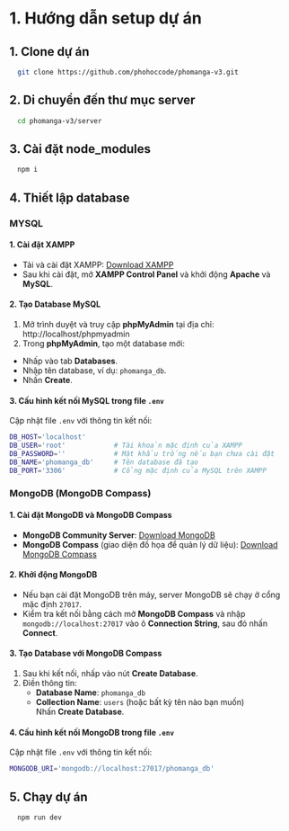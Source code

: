 # 1. Hướng dẫn setup dự án

## 1. Clone dự án

```bash
  git clone https://github.com/phohoccode/phomanga-v3.git
```

## 2. Di chuyển đến thư mục server

```bash
  cd phomanga-v3/server
```

## 3. Cài đặt node_modules

```bash
  npm i
```

## 4. Thiết lập database

### MYSQL 

#### 1. Cài đặt XAMPP
- Tải và cài đặt XAMPP: [Download XAMPP](https://www.apachefriends.org/index.html)
- Sau khi cài đặt, mở **XAMPP Control Panel** và khởi động **Apache** và **MySQL**.

#### 2. Tạo Database MySQL
1. Mở trình duyệt và truy cập **phpMyAdmin** tại địa chỉ: http://localhost/phpmyadmin
2. Trong **phpMyAdmin**, tạo một database mới:
- Nhấp vào tab **Databases**.
- Nhập tên database, ví dụ: `phomanga_db`.
- Nhấn **Create**.

#### 3. Cấu hình kết nối MySQL trong file `.env`
Cập nhật file `.env` với thông tin kết nối:
```bash
DB_HOST='localhost'
DB_USER='root'            # Tài khoản mặc định của XAMPP
DB_PASSWORD=''            # Mật khẩu trống nếu bạn chưa cài đặt
DB_NAME='phomanga_db'     # Tên database đã tạo
DB_PORT='3306'            # Cổng mặc định của MySQL trên XAMPP
```

### MongoDB (MongoDB Compass)

#### 1. Cài đặt MongoDB và MongoDB Compass
- **MongoDB Community Server**: [Download MongoDB](https://www.mongodb.com/try/download/community)  
- **MongoDB Compass** (giao diện đồ họa để quản lý dữ liệu): [Download MongoDB Compass](https://www.mongodb.com/try/download/compass)

#### 2. Khởi động MongoDB
- Nếu bạn cài đặt MongoDB trên máy, server MongoDB sẽ chạy ở cổng mặc định `27017`.  
- Kiểm tra kết nối bằng cách mở **MongoDB Compass** và nhập `mongodb://localhost:27017` vào ô **Connection String**, sau đó nhấn **Connect**.

#### 3. Tạo Database với MongoDB Compass
1. Sau khi kết nối, nhấp vào nút **Create Database**.  
2. Điền thông tin:
   - **Database Name**: `phomanga_db`
   - **Collection Name**: `users` (hoặc bất kỳ tên nào bạn muốn)  
   Nhấn **Create Database**.

#### 4. Cấu hình kết nối MongoDB trong file `.env`
Cập nhật file `.env` với thông tin kết nối:
```bash
MONGODB_URI='mongodb://localhost:27017/phomanga_db'
```


## 5. Chạy dự án

```bash
  npm run dev
```

